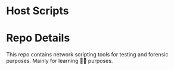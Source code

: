 # Host Scripts
# Repo Details
This repo contains network scripting tools for testing and forensic purposes. Mainly for learning 👨‍🎓 purposes.
